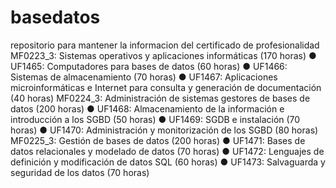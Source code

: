 # basedatos
repositorio para  mantener la informacion del certificado de profesionalidad
MF0223_3: Sistemas operativos y aplicaciones informáticas (170 horas) 
● UF1465: Computadores para bases de datos (60 horas) 
● UF1466: Sistemas de almacenamiento (70 horas) 
● UF1467: Aplicaciones microinformáticas e Internet para consulta y generación de documentación (40 horas) 
MF0224_3: Administración de sistemas gestores de bases de datos (200 horas) 
● UF1468: Almacenamiento de la información e introducción a los SGBD (50 horas) 
● UF1469: SGDB e instalación (70 horas) 
● UF1470: Administración y monitorización de los SGBD (80 horas) 
MF0225_3: Gestión de bases de datos (200 horas) 
● UF1471: Bases de datos relacionales y modelado de datos (70 horas) 
● UF1472: Lenguajes de definición y modificación de datos SQL (60 horas) 
● UF1473: Salvaguarda y seguridad de los datos (70 horas)
